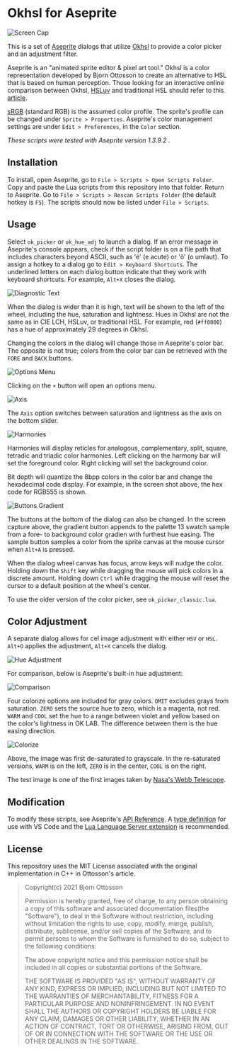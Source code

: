 # Okhsl for Aseprite

![Screen Cap](screenCap0.png)

This is a set of [Aseprite](https://www.aseprite.org/) dialogs that utilize [Okhsl](https://bottosson.github.io/posts/colorpicker/) to provide a color picker and an adjustment filter.

Aseprite is an "animated sprite editor & pixel art tool." Okhsl is a color representation developed by Bjorn Ottosson to create an alternative to HSL that is based on human perception. Those looking for an interactive online comparison between Okhsl, [HSLuv](https://www.hsluv.org/) and traditional HSL should refer to this [article](https://bottosson.github.io/misc/colorpicker/).

[sRGB](https://www.wikiwand.com/en/SRGB) (standard RGB) is the assumed color profile. The sprite's profile can be changed under `Sprite > Properties`. Aseprite's color management settings are under `Edit > Preferences`, in the `Color` section.

_These scripts were tested with Aseprite version 1.3.9.2 ._

## Installation

To install, open Aseprite, go to `File > Scripts > Open Scripts Folder`. Copy and paste the Lua scripts from this repository into that folder. Return to Aseprite. Go to `File > Scripts > Rescan Scripts Folder` (the default hotkey is `F5`). The scripts should now be listed under `File > Scripts`.

## Usage

Select `ok_picker` or `ok_hue_adj` to launch a dialog. If an error message in Aseprite's console appears, check if the script folder is on a file path that includes characters beyond ASCII, such as 'é' (e acute) or 'ö' (o umlaut). To assign a hotkey to a dialog go to `Edit > Keyboard Shortcuts`. The underlined letters on each dialog button indicate that they work with keyboard shortcuts. For example, `Alt+X` closes the dialog.

![Diagnostic Text](screenCap1.png)

When the dialog is wider than it is high, text will be shown to the left of the wheel, including the hue, saturation and lightness. Hues in Okhsl are not the same as in CIE LCH, HSLuv, or traditional HSL. For example, red (`#ff0000`) has a hue of approximately 29 degrees in Okhsl.

Changing the colors in the dialog will change those in Aseprite's color bar. The opposite is not true; colors from the color bar can be retrieved with the `FORE` and `BACK` buttons.

![Options Menu](screenCap2.png)

Clicking on the `+` button will open an options menu.

![Axis](screenCap3.png)

The `Axis` option switches between saturation and lightness as the axis on the bottom slider.

![Harmonies](screenCap4.png)

Harmonies will display reticles for analogous, complementary, split, square, tetradic and triadic color harmonies. Left clicking on the harmony bar will set the foreground color. Right clicking will set the background color.

Bit depth will quantize the 8bpp colors in the color bar and change the hexadecimal code display. For example, in the screen shot above, the hex code for RGB555 is shown.

![Buttons Gradient](screenCap5.png)

The buttons at the bottom of the dialog can also be changed. In the screen capture above, the gradient button appends to the palette 13 swatch sample from a fore- to background color gradien with furthest hue easing. The sample button samples a color from the sprite canvas at the mouse cursor when `Alt+A` is pressed.

When the dialog wheel canvas has focus, arrow keys will nudge the color. Holding down the `Shift` key while dragging the mouse will pick colors in a discrete amount. Holding down `Ctrl` while dragging the mouse will reset the cursor to a default position at the wheel's center.

To use the older version of the color picker, see `ok_picker_classic.lua`.

## Color Adjustment

A separate dialog allows for cel image adjustment with either `HSV` or `HSL`. `Alt+O` applies the adjustment, `Alt+X` cancels the dialog.

![Hue Adjustment](hueAdjust.png)

For comparison, below is Aseprite's built-in hue adjustment:

![Comparison](adjCompare.png)

Four colorize options are included for gray colors. `OMIT` excludes grays from saturation. `ZERO` sets the source hue to zero, which is a magenta, not red. `WARM` and `COOL` set the hue to a range between violet and yellow based on the color's lightness in OK LAB. The difference between them is the hue easing direction.

![Colorize](colorize.png)

Above, the image was first de-saturated to grayscale. In the re-saturated versions, `WARM` is on the left, `ZERO` is in the center, `COOL` is on the right.

The test image is one of the first images taken by [Nasa's Webb Telescope](https://www.nasa.gov/webbfirstimages/).

## Modification

To modify these scripts, see Aseprite's [API Reference](https://github.com/aseprite/api). A [type definition](https://github.com/behreajj/aseprite-type-definition) for use with VS Code and the [Lua Language Server extension](https://github.com/LuaLS/lua-language-server) is recommended.

## License

This repository uses the MIT License associated with the original implementation in C++ in Ottosson's article.

> Copyright(c) 2021 Bjorn Ottosson
>
> Permission is hereby granted, free of charge, to any person obtaining a copy of
> this software and associated documentation files(the "Software"), to deal in
> the Software without restriction, including without limitation the rights to
> use, copy, modify, merge, publish, distribute, sublicense, and/or sell copies
> of the Software, and to permit persons to whom the Software is furnished to do
> so, subject to the following conditions:
>
> The above copyright notice and this permission notice shall be included in all
> copies or substantial portions of the Software.
>
> THE SOFTWARE IS PROVIDED "AS IS", WITHOUT WARRANTY OF ANY KIND, EXPRESS OR
> IMPLIED, INCLUDING BUT NOT LIMITED TO THE WARRANTIES OF MERCHANTABILITY,
> FITNESS FOR A PARTICULAR PURPOSE AND NONINFRINGEMENT. IN NO EVENT SHALL THE
> AUTHORS OR COPYRIGHT HOLDERS BE LIABLE FOR ANY CLAIM, DAMAGES OR OTHER
> LIABILITY, WHETHER IN AN ACTION OF CONTRACT, TORT OR OTHERWISE, ARISING FROM,
> OUT OF OR IN CONNECTION WITH THE SOFTWARE OR THE USE OR OTHER DEALINGS IN THE
> SOFTWARE.